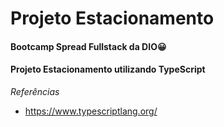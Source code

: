 # Projeto Estacionamento
 #### Bootcamp Spread Fullstack da DIO:grinning:
 #### Projeto Estacionamento utilizando TypeScript
 
 
  
 *Referências*
 * https://www.typescriptlang.org/
